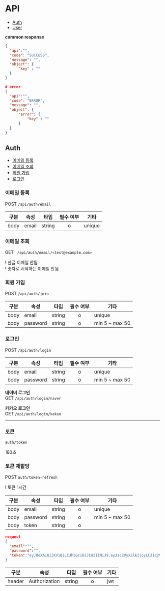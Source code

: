 # API

- [Auth](#auth)
- [User](#user)


**common response**

```json
{
  "api":"",
  "code": "SUCCESS",
  "message": "",
  "object": {
      "key" : ""
  }
}

# error
{
  "api":"",
  "code": "ERROR",
  "message": "",
  "object": {
      "error": {
          "key" : ""
      }
  }
}
```


## Auth

- [이메일 등록](#이메일-등록)
- [이메일 조회](#이메일-조회)
- [회원 가입](#회원-가입)
- [로그인](#로그인)


### 이메일 등록

POST `/api/auth/email`

구분 | 속성 | 타입 | 필수 여부 | 기타
---|---|---|:---:|---
body   | email | string | o | unique



### 이메일 조회

GET ` /api/auth/email/<test@example.com>`

! 한글 이메일 안됨   
! 숫자로 시작하는 이메일 안됨   



### 회원 가입

POST `/api/auth/join`

구분 | 속성 | 타입 | 필수 여부 | 기타
---|---|---|:---:|---
body   | email | string | o | unique
body   | password | string | o | min 5 ~ max 50


### 로그인

POST `/api/auth/login`

구분 | 속성 | 타입 | 필수 여부 | 기타
---|---|---|:---:|---
body   | email | string | o | unique
body   | password | string | o | min 5 ~ max 50


**네이버 로그인**   
GET `/api/auth/login/naver`

**카카오 로그인**  
GET `/api/auth/login/kakao`



---
### 토큰

`auth/token`   

180초



### 토큰 재할당

POST `auth/token-refresh`

! 토큰 1시간

구분 | 속성 | 타입 | 필수 여부 | 기타
---|---|---|:---:|---
body   | email | string | o | unique
body   | password | string | o | min 5 ~ max 50
body   | token | string | o |

```json
request
{
  "email":"",
  "password":"",
  "token":"eyJ0eXAiOiJKV1QiLCJhbGciOiJIUzI1NiJ9.eyJ1c2VyX2lkIjoyLCJ1c2VybmFtZSI6InRlc3QxMjNAdGVzdC5jb20iLCJleHAiOjE2MDQ3MTcyODQsImVtYWlsIjoidGVzdDEyM0B0ZXN0LmNvbSIsIm9yaWdfaWF0IjoxNjA0NzE3MTA0fQ.TE5CE-R_R_hTraxRsJZgsCh_Ppq8OVm6U6oSHmhOFiQ"
}
```





구분 | 속성 | 타입 | 필수 여부 | 기타
---|---|---|:---:|---
header   | Authorization | string | o | jwt <token>
